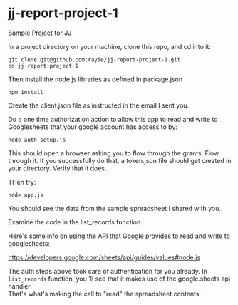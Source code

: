 # jj-report-project-1

Sample Project for JJ

In a project directory on your machine, clone this repo, and cd into it:

```
git clone git@github.com:rayie/jj-report-project-1.git
cd jj-report-project-1
```

Then install the node.js libraries as defined in package.json

```
npm install
```

Create the client.json file as instructed in the email I sent you.

Do a one time authorization action to allow this app to read and write to Googlesheets that your google account has access to by:

```
node auth_setup.js
```

This should open a browser asking you to flow through the grants. Flow through it.
If you successfully do that, a token.json file should get created in your directory. Verify that it does.

THen try:

```
node app.js
```

You should see the data from the sample spreadsheet I shared with you.

Examine the code in the list_records function.

Here's some info on using the API that Google provides to read and write to googlesheets:

https://developers.google.com/sheets/api/guides/values#node.js

The auth steps above took care of authentication for you already. In `list_records` function, you 'll see that it makes use of the google.sheets api handler.  
That's what's making the call to "read" the spreadsheet contents.
